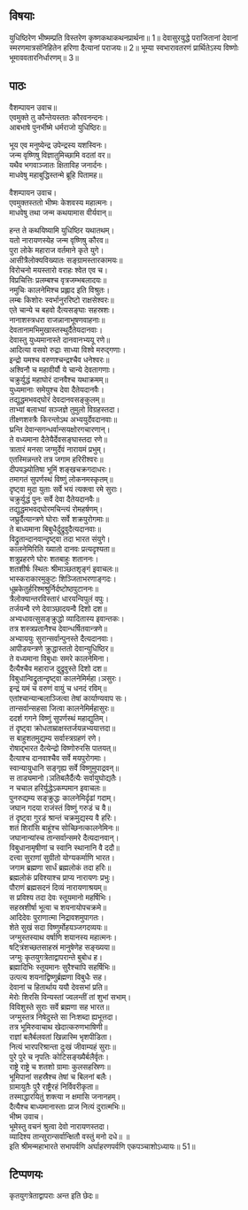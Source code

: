 
## विषयाः

युधिष्ठिरेण भीष्मम्प्रति विस्तरेण कृष्णकथाकथनप्रार्थना॥ 1॥ देवासुरयुद्धे पराजितानां देवानां स्मरणमात्रसंनिहितेन हरिणा दैत्यानां पराजयः॥ 2॥ भूम्या स्वभारावतरणं प्रार्थितेऽस्य विष्णोः भूमाववतारनिर्धारणम्॥ 3॥

## पाठः

वैशम्पायन उवाच॥  
एवमुक्ते तु कौन्तेयस्ततः कौरवनन्दनः।  
आबभाषे पुनर्भीष्मे धर्मराजो युधिष्ठिरः॥  

भूय एव मनुष्येन्द्र उपेन्द्रस्य यशस्विनः।  
जन्म वृष्णिषु विज्ञातुमिच्छामि वदतां वर॥  
यथैव भगवाञ्जातः क्षिताविह जनार्दनः।  
माधवेषु महाबुद्धिस्तन्मे ब्रूहि पितामह॥  

वैशम्पायन उवाच।  
एवमुक्तस्ततो भीष्मः केशवस्य महात्मनः।  
माधवेषु तथा जन्म कथयामास वीर्यवान्॥  

हन्त ते कथयिष्यामि युधिष्ठिर यथातथम्।  
यतो नारायणस्येह जन्म वृष्णिषु कौरव॥  
पुरा लोके महाराज वर्तमाने कृते युगे।  
आसीत्रैलोक्यविख्यातः सङ्ग्रामस्तारकामयः॥  
विरोचनो मयस्तारो वराहः श्वेत एव च।  
विप्रचित्तिः प्रलम्बश्च वृत्रजम्भबलादयः॥  
नमुचिः कालनेमिश्च प्रह्लाद इति विश्रुतः।  
लम्बः किशोरः स्वर्भानुररिष्टो राक्षसेश्वरः॥  
एते चान्ये च बहवो दैत्यसङ्घाः सहस्रशः।  
नानाशस्त्रधरा राजन्नानाभूषणवाहनाः॥  
देवतानामभिमुखास्तस्थुर्दैतेयदानवाः।  
देवास्तु युध्यमानास्ते दानवानभ्ययू रणे॥  
आदित्या वसवो रुद्राः साध्या विश्वे मरुद्गणाः।  
इन्द्रो यमश्च वरुणश्चन्द्रश्चैव धनेश्वरः॥  
अश्विनौ च महावीर्यौ ये चान्ये देवतागणाः।  
चक्रुर्युद्धं महाघोरं दानवैश्च यथाक्रमम्॥  
युध्यमानाः समेयुश्च देवा दैतेयदानवैः।  
तद्युद्धमभवद्घोरं देवदानवसङ्कुलम्॥  
ताभ्यां बलाभ्यां सञ्जज्ञे तुमुलो विग्रहस्तदा।  
तीक्ष्णशस्त्रैः किरन्तोऽथ अभ्ययुर्देवदानवाः॥  
घ्रन्ति देवान्सगन्धर्वान्सयक्षोरगचारणान्।  
ते वध्यमाना दैतेयैर्देवसङ्घास्तदा रणे॥  
त्रातारं मनसा जग्मुर्देवं नारायमं प्रभुम्।  
एतस्मिन्नन्तरे तत्र जगाम हरिरीश्वरः॥  
दीपयञ्ज्योतिषा भूमिं शङ्खचक्रगदाधरः।  
तमागतं सुपर्णस्थं विष्णुं लोकनमस्कृतम्॥  
दृष्ट्वा मुदा युताः सर्वे भयं त्यक्त्वा रमे सुराः।  
चक्रुर्युद्धं पुनः सर्वे देवा दैतेयदानवैः॥  
तद्युद्धमभवद्घोरमचिन्त्यं रोमहर्षणम्।  
जघ्रुर्दैत्यान्त्रणे घोराः सर्वे शक्रपुरोगमाः॥  
ते बाध्यमाना बिबुधैर्दुद्रुवुदैत्यदानवाः॥  
विद्रुतान्दानवान्दृष्ट्वा तदा भारत संयुगे।  
कालनेमिरिति ख्यातो दानवः प्रत्यदृश्यता॥  
शत्रुप्रहरणे घोरः शतबाहुः शताननः।  
शतशीर्षः स्थितः श्रीमाञ्छतशृङ्गं इवाचलः॥  
भास्कराकारमुकुटः शिञ्जिताभरणाङ्गदः।  
धूम्रकेतुर्हरिश्मश्रुर्निर्दष्टोष्ठपुटाननः॥  
त्रैलोक्यान्तरविस्तारं धारयन्विपुलं वपुः।  
तर्जयन्वै रणे देवाञ्छादयन्वै दिशो दश॥  
अभ्यधावत्सुसङ्क्रुद्धो व्यादितास्य इवान्तकः।  
तत्र शस्त्रप्रतानैश्च देवान्धर्षितवान्त्रणे॥  
अभ्याययुः सुरान्सर्वान्पुनस्ते दैत्यदानवाः।  
आपीडयन्त्रणे क्रुद्धास्ततो देवान्युधिष्ठिर॥  
ते वध्यमाना विबुधाः समरे कालनेमिना।  
दैत्यैश्चैव महाराज दुद्रुवुस्ते दिशो दश॥  
विबुधान्विद्रुतान्दृष्ट्वा कालनेमिर्महा।ञसुरः।  
इन्द्रं यमं च वरुणं वायुं च धनदं रविम्॥  
एतांश्चान्यान्बलाञ्जित्वा तेषां कार्याण्यवाप सः।  
तान्सर्वान्सहसा जित्वा कालनेमिर्महासुरः॥  
ददर्श गगने विष्णुं सुपर्णस्थं महाद्युतिम्।  
तं दृष्ट्वा क्रोधताम्राक्षस्तर्जयन्नभ्ययात्तदा॥  
स बाहुशतमुद्यम्य सर्वास्त्रग्रहणं रणे।  
रोषाद्भारत दैत्येन्द्रो विष्णोरुरसि पातयत्॥  
दैत्याश्च दानवाश्चैव सर्वे मयपुरोगमाः।  
स्वान्यायुधानि सङ्गृह्य सर्वे विष्णुमुपाद्रवन्॥  
स ताड्यमानो।ञतिबलैर्दैत्यैः सर्वायुघोद्यतैः।  
न चचाल हरिर्युद्धेऽकम्पमान इवाचलः॥  
पुनरुद्यम्य सङ्क्रुद्धः कालनेमिर्दृढां गदाम्।  
जघान गदया राजंस्तं विष्णुं गरुडं च वै॥  
तं दृष्ट्वा गुरडं श्रान्तं चक्रमुद्यस्य वै हरिः।  
शतं शिरांसि बाहूंश्च सोच्छिनत्कालनेमिनः॥  
जघानान्यांस्च तान्सर्वान्समरे दैत्यदानवान्।  
विबुधानामृषीणां च स्वानि स्थानानि वै ददौ॥  
दत्त्वा सुराणां सुग्रीतो योग्यकर्माणि भारत।  
जगाम ब्रह्मणा सार्धं ब्रह्मलोकं तदा हरिः॥  
ब्रह्मलोकं प्रविश्याश्च प्राप्य नारायणः प्रभुः।  
पौराणं ब्रह्मसदनं दिव्यं नारायणाश्रयम्॥  
स प्रविश्य तदा देवः स्तूयमानो महर्षिभिः।  
सहस्रशीर्षा भूत्वा च शयनायोपचक्रमे॥  
आदिदेवः पुराणात्मा निद्रावशमुपागतः।  
शेते सुखं सदा विष्णुर्मोहयञ्जगदव्ययः॥  
जग्मुस्तस्याथ वर्षाणि शयानस्य महात्मनः।  
षट्त्रिंशच्छतसाहस्रं मानुषेणेह सङ्ख्यया॥  
जग्मुः कृतयुगत्रेताद्वापरान्ते बुबोध ह।  
ब्रह्मादिभिः स्तूयमानः सुरैश्चापि सहर्षिभिः॥  
उत्पत्य शयनाद्विष्णुर्ब्रह्मणा विबुधैः सह।  
देवानां च हितार्थाय ययौ देवसभां प्रति॥  
मेरोः शिरसि विन्यस्तां ज्वलन्तीं तां शुभां सभाम्।  
विविशुस्ते सुराः सर्वे ब्रह्मणा सह भारत॥  
जग्मुस्तत्र निषेदुस्ते सा निःशब्दा ह्यभूत्तदा।  
तत्र भूमिरुवाचाथ खेदात्करुणभाषिणी॥  
राज्ञां बलैर्बलवतां खिन्नास्मि भृशपीडिता।  
नित्यं भारपरिश्रान्ता दुःखं जीवाम्यहं सुराः॥  
पुरे पुरे च नृपतिः कोटिसङ्ख्यैर्बलैर्वृतः।  
राष्ट्रे राष्ट्रे च शतशो ग्रामाः कुलसहस्रिणः॥  
भूमिपानां सहस्रैश्च तेषां च बिलनां बलैः।  
ग्रामायुतैः पुरै राष्ट्रैरहं निर्विवरीकृता॥  
तस्माद्धारयितुं शक्त्या न क्षमासि जनानहम्।  
दैत्यैश्च बाध्यमानास्ताः प्राज नित्यं दुरात्मभिः॥  
भीष्म उवाच।  
भूमेस्तु वचनं श्रुत्वा देवो नारायणस्तदा।  
व्यादिश्य तान्सुरान्सर्वान्क्षितौ वस्तुं मनो दधे॥ ॥  
इति श्रीमन्महाभारते सभापर्वणि अर्घाहरणपर्वणि एकपञ्चाशोऽध्यायः॥ 51॥

## टिप्पणयः

 कृतयुगत्रेताद्वापराः अन्त इति छेदः॥

